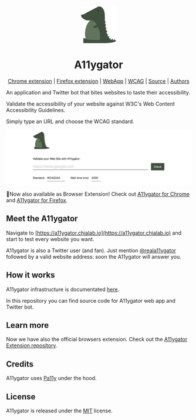 <p align="center">
    <img src="./docs/logo.png" width="100">
    <h1 align="center">A11ygator</h1>
</p>
<p align="center">
    <a href="https://chrome.google.com/webstore/detail/a11ygator/imfmlpemomjmfncnmkjdeeinbkichaio">Chrome extension</a> |
    <a href="https://addons.mozilla.org/it/firefox/addon/a11ygator">Firefox extension</a> |
    <a href="https://a11ygator.chialab.io/">WebApp</a> |
    <a href="https://www.w3.org/WAI/standards-guidelines/wcag/">WCAG</a> |
    <a href="https://github.com/chialab/a11ygator-extension">Source</a> |
    <a href="https://www.chialab.io">Authors</a>
</p>

An application and Twitter bot that bites websites to taste their accessibility.

Validate the accessibility of your website against W3C's Web Content Accessibility Guidelines.

Simply type an URL and choose the WCAG standard.

![homepage screenshot](./docs/a11ygator.png?raw=true "homepage screenshot")


🚀Now also available as Browser Extension! Check out <a href="https://chrome.google.com/webstore/detail/a11ygator/imfmlpemomjmfncnmkjdeeinbkichaio">A11ygator for Chrome</a> and <a href="https://addons.mozilla.org/it/firefox/addon/a11ygator">A11ygator for Firefox</a>.


## Meet the A11ygator

Navigate to [https://a11ygator.chialab.io](https://a11ygator.chialab.io) and start to test every website you want.

A11ygator is also a Twitter user (and fan). Just mention [@reala11ygator](https://twitter.com/reala11ygator) followed by a valid website address: soon the A11ygator will answer you.

## How it works

A11ygator infrastructure is documentated [here](./docs/infrastructure.md).

In this repository you can find source code for A11ygator web app and Twitter bot.

## Learn more

Now we have also the official browsers extension. Check out the [A11ygator Extension repository](https://github.com/chialab/a11ygator-extension).

## Credits

A11ygator uses [Pa11y](https://github.com/pa11y/pa11y) under the hood.

## License

A11ygator is released under the [MIT](./LICENSE) license.
